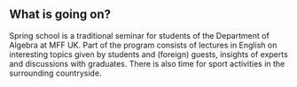 
## What is going on?

Spring school is a traditional seminar for students of the Department of Algebra at MFF UK. Part of the program consists of lectures in English on interesting topics given by students and (foreign) guests, insights of experts and discussions with graduates. There is also time for sport activities in the surrounding countryside.
